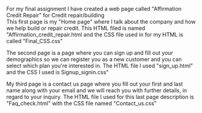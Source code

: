 For my final assignment I have created a web page called "Affirmation Credit Repair" for Credit repair/building  
This first page is my "Home page" where I talk about the company and how we help build or repair credit. This HTML filed is named "Affirmation_credit_repair.html and the CSS file used in for my HTML is called "Final_CSS.css"

The second page is a page where you can sign up and fill out your demographics so we can register you as a new customer and you can select which plan you're interested in. The HTML file I used "sign_up.html" and the CSS I used is Signup_signin.css"

My third page is a contact us page where you fill out your first and last name along with your email and we will reach you with further details, in regard to your inquiry. 
The HTML file I used for this last page description is "Faq_check.html" with the CSS file named "Contact_us.css"
